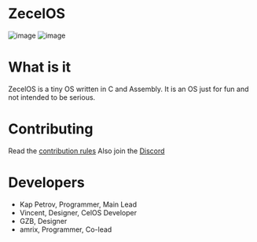 # ZecelOS
![image](https://github.com/KapPetrovTheGuy/ZecelOS/assets/123942802/6371cf7e-9290-466c-aa40-5bd97e5b221d)
![image](https://github.com/KapPetrovTheGuy/ZecelOS/assets/123942802/dace3e45-deb7-467e-a35d-2d325e62d1b2)

# What is it
ZecelOS is a tiny OS written in C and Assembly.
It is an OS just for fun and not intended to be
serious.

# Contributing
Read the [contribution rules](doc/CONTRIBUTING.md)
Also join the [Discord](https://discord.gg/XKJHHJe5cj)

# Developers
* Kap Petrov, Programmer, Main Lead
* Vincent, Designer, CelOS Developer
* GZB, Designer
* amrix, Programmer, Co-lead
